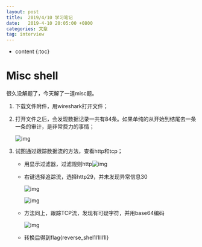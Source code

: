 ```yaml
---
layout: post
title:  2019/4/10 学习笔记
date:   2019-4-10 20:05:00 +0800
categories: 文章
tag: interview
---
```


* content
{:toc}
# Misc shell

很久没解题了，今天解了一道misc题。

1. 下载文件附件，用wireshark打开文件；

2. 打开文件之后，会发现数据记录一共有84条。如果单纯的从开始到结尾去一条一条的审计，是非常费力的事情；

   ![img](https://wx3.sinaimg.cn/mw1024/0066mMjily1g1xyf1uip9j30qu0ddwfj.jpg)

3. 试图通过跟踪数据流的方法，查看http和tcp；

   - 用显示过滤器，过滤规则http![img](https://wx3.sinaimg.cn/mw1024/0066mMjily1g1xyearh84j30qp03a0so.jpg)

   - 右键选择追踪流，选择http29，并未发现异常信息30

     ![img](https://wx2.sinaimg.cn/mw1024/0066mMjily1g1xyhm7z2jj30oy0dtwly.jpg)

     ![img](https://wx4.sinaimg.cn/mw1024/0066mMjily1g1xyhm1hjjj30ey08vweo.jpg)

   - 方法同上，跟踪TCP流，发现有可疑字符，并用base64编码

     ![img](https://wx4.sinaimg.cn/mw1024/0066mMjily1g1xyecije9j30n801fa9x.jpg)

   - 转换后得到flag{reverse_shel1l1lll1l}

